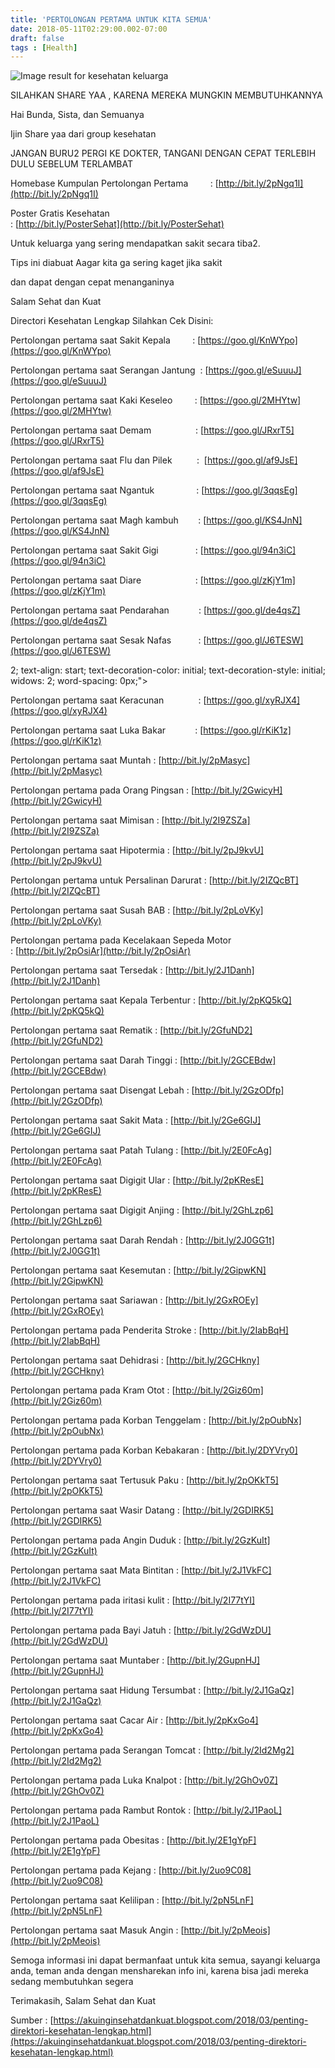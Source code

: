 ```yaml
---
title: 'PERTOLONGAN PERTAMA UNTUK KITA SEMUA'
date: 2018-05-11T02:29:00.002-07:00
draft: false
tags : [Health]
---
```


  

  

![Image result for kesehatan keluarga](https://lh4.googleusercontent.com/proxy/jHfNtiKS4XmQh_6pYa60Qy58RkaZqFPEp7Miq9UD6DTlDTVTj1iOLrd8BGdkOBUObZxR5feMnjs9xAnv9OjrhkR_BLS0tjBFKr-wtVXOLGv7fmI73I4qcpIYfREoWAO8q2IjTPfCpNk5kYWO7iVVnq2cIC11oH97QPSb6LyU5DU4QcY=s0-d)

SILAHKAN SHARE YAA , KARENA MEREKA MUNGKIN MEMBUTUHKANNYA

>>>>>>>>>>>>>>>>>>>>>>>>>>>>>>>>>>>>>>>>>>>>>>>>>>>>>>>>>>>

  

Hai Bunda, Sista, dan Semuanya

Ijin Share yaa dari group kesehatan

  

JANGAN BURU2 PERGI KE DOKTER, TANGANI DENGAN CEPAT TERLEBIH DULU SEBELUM TERLAMBAT

  

Homebase Kumpulan Pertolongan Pertama         : [http://bit.ly/2pNgq1I](http://bit.ly/2pNgq1I)  
  
Poster Gratis Kesehatan                                                  : [http://bit.ly/PosterSehat](http://bit.ly/PosterSehat)

  

>>>>>>>>>>>>>>>>>>>>>>>>>>>>>>>>>>>>>>>>>>>>>>>>>>>>>>>>>>

  

Untuk keluarga yang sering mendapatkan sakit secara tiba2.

Tips ini diabuat Aagar kita ga sering kaget jika sakit

dan dapat dengan cepat menanganinya

  

Salam Sehat dan Kuat

  

>>>>>>>>>>>>>>>>>>>>>>>>>>>>>>>>>>>>>>>>>>>>>>>>>>>>>>>>>>

  

Directori Kesehatan Lengkap Silahkan Cek Disini:

  

Pertolongan pertama saat Sakit Kepala         : [https://goo.gl/KnWYpo](https://goo.gl/KnWYpo)

  

Pertolongan pertama saat Serangan Jantung  : [https://goo.gl/eSuuuJ](https://goo.gl/eSuuuJ)

  

Pertolongan pertama saat Kaki Keseleo         : [https://goo.gl/2MHYtw](https://goo.gl/2MHYtw)

  

Pertolongan pertama saat Demam                  : [https://goo.gl/JRxrT5](https://goo.gl/JRxrT5)

  

Pertolongan pertama saat Flu dan Pilek          :  [https://goo.gl/af9JsE](https://goo.gl/af9JsE)

  

Pertolongan pertama saat Ngantuk                 : [https://goo.gl/3qqsEg](https://goo.gl/3qqsEg)

  

Pertolongan pertama saat Magh kambuh        : [https://goo.gl/KS4JnN](https://goo.gl/KS4JnN)

  

Pertolongan pertama saat Sakit Gigi               : [https://goo.gl/94n3iC](https://goo.gl/94n3iC)

  

Pertolongan pertama saat Diare                      : [https://goo.gl/zKjY1m](https://goo.gl/zKjY1m)

  

Pertolongan pertama saat Pendarahan            : [https://goo.gl/de4qsZ](https://goo.gl/de4qsZ)

  

Pertolongan pertama saat Sesak Nafas           : [https://goo.gl/J6TESW](https://goo.gl/J6TESW)

2; text-align: start; text-decoration-color: initial; text-decoration-style: initial; widows: 2; word-spacing: 0px;">   

Pertolongan pertama saat Keracunan              : [https://goo.gl/xyRJX4](https://goo.gl/xyRJX4)

  

Pertolongan pertama saat Luka Bakar            : [https://goo.gl/rKiK1z](https://goo.gl/rKiK1z)

  

Pertolongan pertama saat Muntah : [http://bit.ly/2pMasyc](http://bit.ly/2pMasyc)

  

Pertolongan pertama pada Orang Pingsan : [http://bit.ly/2GwicyH](http://bit.ly/2GwicyH)

  

Pertolongan pertama saat Mimisan : [http://bit.ly/2I9ZSZa](http://bit.ly/2I9ZSZa)

  

Pertolongan pertama saat Hipotermia : [http://bit.ly/2pJ9kvU](http://bit.ly/2pJ9kvU)

  

Pertolongan pertama untuk Persalinan Darurat : [http://bit.ly/2IZQcBT](http://bit.ly/2IZQcBT)

  

Pertolongan pertama saat Susah BAB : [http://bit.ly/2pLoVKy](http://bit.ly/2pLoVKy)

  

Pertolongan pertama pada Kecelakaan Sepeda Motor : [http://bit.ly/2pOsiAr](http://bit.ly/2pOsiAr)

  

Pertolongan pertama saat Tersedak : [http://bit.ly/2J1Danh](http://bit.ly/2J1Danh)

  

Pertolongan pertama saat Kepala Terbentur : [http://bit.ly/2pKQ5kQ](http://bit.ly/2pKQ5kQ)

  

Pertolongan pertama saat Rematik : [http://bit.ly/2GfuND2](http://bit.ly/2GfuND2)

  

Pertolongan pertama saat Darah Tinggi : [http://bit.ly/2GCEBdw](http://bit.ly/2GCEBdw)

  

Pertolongan pertama saat Disengat Lebah : [http://bit.ly/2GzODfp](http://bit.ly/2GzODfp)

  

Pertolongan pertama saat Sakit Mata : [http://bit.ly/2Ge6GIJ](http://bit.ly/2Ge6GIJ)

  

Pertolongan pertama saat Patah Tulang : [http://bit.ly/2E0FcAg](http://bit.ly/2E0FcAg)

  

Pertolongan pertama saat Digigit Ular : [http://bit.ly/2pKResE](http://bit.ly/2pKResE)

  

Pertolongan pertama saat Digigit Anjing : [http://bit.ly/2GhLzp6](http://bit.ly/2GhLzp6)

  

Pertolongan pertama saat Darah Rendah : [http://bit.ly/2J0GG1t](http://bit.ly/2J0GG1t)

  

Pertolongan pertama saat Kesemutan : [http://bit.ly/2GipwKN](http://bit.ly/2GipwKN)

  

Pertolongan pertama saat Sariawan : [http://bit.ly/2GxROEy](http://bit.ly/2GxROEy)

  

Pertolongan pertama pada Penderita Stroke : [http://bit.ly/2IabBqH](http://bit.ly/2IabBqH)

  

Pertolongan pertama saat Dehidrasi : [http://bit.ly/2GCHkny](http://bit.ly/2GCHkny)

  

Pertolongan pertama pada Kram Otot : [http://bit.ly/2Giz60m](http://bit.ly/2Giz60m)

  

Pertolongan pertama pada Korban Tenggelam : [http://bit.ly/2pOubNx](http://bit.ly/2pOubNx)

  

Pertolongan pertama pada Korban Kebakaran : [http://bit.ly/2DYVry0](http://bit.ly/2DYVry0)

  

Pertolongan pertama saat Tertusuk Paku : [http://bit.ly/2pOKkT5](http://bit.ly/2pOKkT5)

  

Pertolongan pertama saat Wasir Datang : [http://bit.ly/2GDIRK5](http://bit.ly/2GDIRK5)

  

Pertolongan pertama pada Angin Duduk : [http://bit.ly/2GzKuIt](http://bit.ly/2GzKuIt)

  

Pertolongan pertama saat Mata Bintitan : [http://bit.ly/2J1VkFC](http://bit.ly/2J1VkFC)

  

Pertolongan pertama pada iritasi kulit : [http://bit.ly/2I77tYI](http://bit.ly/2I77tYI)

  

Pertolongan pertama pada Bayi Jatuh : [http://bit.ly/2GdWzDU](http://bit.ly/2GdWzDU)

  

Pertolongan pertama saat Muntaber : [http://bit.ly/2GupnHJ](http://bit.ly/2GupnHJ)

  

Pertolongan pertama saat Hidung Tersumbat : [http://bit.ly/2J1GaQz](http://bit.ly/2J1GaQz)

  

Pertolongan pertama saat Cacar Air : [http://bit.ly/2pKxGo4](http://bit.ly/2pKxGo4)

  

Pertolongan pertama pada Serangan Tomcat : [http://bit.ly/2Id2Mg2](http://bit.ly/2Id2Mg2)

  

Pertolongan pertama pada Luka Knalpot : [http://bit.ly/2GhOv0Z](http://bit.ly/2GhOv0Z)

  

Pertolongan pertama pada Rambut Rontok : [http://bit.ly/2J1PaoL](http://bit.ly/2J1PaoL)

  

Pertolongan pertama pada Obesitas : [http://bit.ly/2E1gYpF](http://bit.ly/2E1gYpF)

  

Pertolongan pertama pada Kejang : [http://bit.ly/2uo9C08](http://bit.ly/2uo9C08)

  

Pertolongan pertama saat Kelilipan : [http://bit.ly/2pN5LnF](http://bit.ly/2pN5LnF)

  

Pertolongan pertama saat Masuk Angin : [http://bit.ly/2pMeois](http://bit.ly/2pMeois)

  

  

Semoga informasi ini dapat bermanfaat untuk kita semua, sayangi keluarga anda, teman anda dengan mensharekan info ini, karena bisa jadi mereka sedang membutuhkan segera

  

Terimakasih, Salam Sehat dan Kuat

  

Sumber : [https://akuinginsehatdankuat.blogspot.com/2018/03/penting-direktori-kesehatan-lengkap.html](https://akuinginsehatdankuat.blogspot.com/2018/03/penting-direktori-kesehatan-lengkap.html)